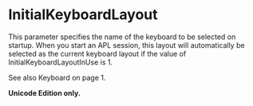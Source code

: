 # InitialKeyboardLayout

This parameter specifies the name of the keyboard to be selected on startup. When you start an APL session, this layout will automatically be selected as the current keyboard layout if the value of InitialKeyboardLayoutInUse is 1.

See also Keyboard on page 1.

**Unicode Edition only.**
